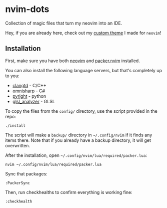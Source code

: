 # nvim-dots
Collection of magic files that turn my neovim into an IDE.

Hey, if you are already here, check out my [custom theme](https://github.com/tpaau-17DB/habamax.nvim) I made for `neovim`!

## Installation
First, make sure you have both [neovim](https://github.com/neovim/neovim) and [packer.nvim](https://github.com/wbthomason/packer.nvim) installed.

You can also install the following language servers, but that's completely up to you:
 - [clangtd](https://github.com/clangd/clangd) - C/C++
 - [omnisharp](https://github.com/OmniSharp/omnisharp-roslyn) - C#
 - [pyright](https://github.com/microsoft/pyright) - python
 - [glsl_analyzer](https://github.com/nolanderc/glsl_analyzer) - GLSL

To copy the files from the `config/` directory, use the script provided in the repo:
```
./install
```
The script will make a `backup/` directory in `~/.config/nvim` if it finds any items there.
Note that if you already have a backup directory, it will get overwritten.

After the installation, open `~/.config/nvim/lua/required/packer.lua`:
```
nvim ~/.config/nvim/lua/required/packer.lua
```

Sync that packages:
```
:PackerSync
```

Then, run checkhealths to confirm everything is working fine:
```
:checkhealth
```

